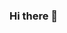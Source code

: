 ### Hi there 👋

<!--
**Shrouk-Abdullah/Shrouk-Abdullah** is a ✨ _special_ ✨ repository because its `README.md` (this file) appears on your GitHub profile.
https://profile-readme-generator.com/
Here are some ideas to get you started:

- 🔭 I’m currently working on ...
- 🌱 I’m currently learning ...
- 👯 I’m looking to collaborate on ...
- 🤔 I’m looking for help with ...
- 💬 Ask me about ...
- 📫 How to reach me: ...
- 😄 Pronouns: ...
- ⚡ Fun fact: ...
-->
